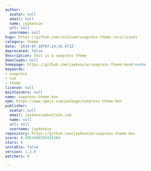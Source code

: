 ```yaml
---
author:
  avatar: null
  email: null
  name: jaykenxie
  url: null
  username: null
bugs: https://github.com/recoluan/vuepress-theme-reco/issues
category: theme
date: '2019-07-10T07:24:35.471Z'
deprecated: false
description: this is a vuepress theme
downloads: null
homepage: https://github.com/jaykenxie/vuepress-theme-ken#readme
keywords:
- vuepress
- vue
- theme
license: null
maintainers: null
name: vuepress-theme-ken
npm: https://www.npmjs.com/package/vuepress-theme-ken
publisher:
  avatar: null
  email: jaykenxie@outlook.com
  name: null
  url: null
  username: jaykenxie
repository: https://github.com/jaykenxie/vuepress-theme-ken
score: 0.3053490335415284
stars: 0
unstable: false
version: 1.2.0
watchers: 0

---
```



